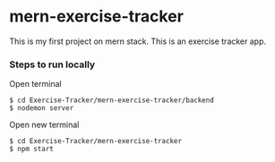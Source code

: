 # mern-exercise-tracker
This is my first project on mern stack. This is an exercise tracker app.

### Steps to run locally
Open terminal
```
$ cd Exercise-Tracker/mern-exercise-tracker/backend
$ nodemon server
```

Open new terminal

```
$ cd Exercise-Tracker/mern-exercise-tracker
$ npm start
```

